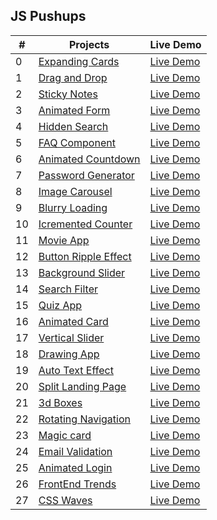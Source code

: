 <h2> JS Pushups </h2>

| #   | Projects                                                                                              | Live Demo                                                                       |
| --- | ----------------------------------------------------------------------------------------------------- | ------------------------------------------------------------------------------- |
| 0   | [Expanding Cards](https://github.com/KristinaChausheva/jsPushUps/tree/main/expanding-cards)           | [Live Demo](https://kristinachausheva.github.io/jsPushUps/expanding-cards)      |
| 1   | [Drag and Drop](https://github.com/KristinaChausheva/jsPushUps/tree/main/dragAndDrop)                 | [Live Demo](https://kristinachausheva.github.io/jsPushUps/dragAndDrop)          |
| 2   | [Sticky Notes](https://github.com/KristinaChausheva/jsPushUps/tree/main/sticky-notes)                 | [Live Demo](https://kristinachausheva.github.io/jsPushUps/sticky-notes)         |
| 3   | [Animated Form](https://github.com/KristinaChausheva/jsPushUps/tree/main/animated-form)               | [Live Demo](https://kristinachausheva.github.io/jsPushUps/animated-form)        |
| 4   | [Hidden Search](https://github.com/KristinaChausheva/jsPushUps/tree/main/hidden-search)               | [Live Demo](https://kristinachausheva.github.io/jsPushUps/hidden-search)        |
| 5   | [FAQ Component](https://github.com/KristinaChausheva/jsPushUps/tree/main/FAQ)                         | [Live Demo](https://kristinachausheva.github.io/jsPushUps/FAQ)                  |
| 6   | [Animated Countdown](https://github.com/KristinaChausheva/jsPushUps/tree/main/animated-countdown)     | [Live Demo](https://kristinachausheva.github.io/jsPushUps/animated-countdown)   |
| 7   | [Password Generator](https://github.com/KristinaChausheva/jsPushUps/tree/main/password-generator)     | [Live Demo](https://kristinachausheva.github.io/jsPushUps/password-generator)   |
| 8   | [Image Carousel](https://github.com/KristinaChausheva/jsPushUps/tree/main/image-carousel)             | [Live Demo](https://kristinachausheva.github.io/jsPushUps/image-carousel)       |
| 9   | [Blurry Loading](https://github.com/KristinaChausheva/jsPushUps/tree/main/blurry-loading)             | [Live Demo](https://kristinachausheva.github.io/jsPushUps/blurry-loading)       |
| 10  | [Icremented Counter](https://github.com/KristinaChausheva/jsPushUps/tree/main/incremented-counter)    | [Live Demo](https://kristinachausheva.github.io/jsPushUps/incremented-counter)  |
| 11  | [Movie App](https://github.com/KristinaChausheva/jsPushUps/tree/main/movie-app)                       | [Live Demo](https://kristinachausheva.github.io/jsPushUps/movie-app)            |
| 12  | [Button Ripple Effect](https://github.com/KristinaChausheva/jsPushUps/tree/main/button-ripple-effect) | [Live Demo](https://kristinachausheva.github.io/jsPushUps/button-ripple-effect) |
| 13  | [Background Slider](https://github.com/KristinaChausheva/jsPushUps/tree/main/background-slider)       | [Live Demo](https://kristinachausheva.github.io/jsPushUps/background-slider)    |
| 14  | [Search Filter](https://github.com/KristinaChausheva/jsPushUps/tree/main/search-filter)               | [Live Demo](https://kristinachausheva.github.io/jsPushUps/search-filter)        |
| 15  | [Quiz App](https://github.com/KristinaChausheva/jsPushUps/tree/main/quiz-app)                         | [Live Demo](https://kristinachausheva.github.io/jsPushUps/quiz-app)             |
| 16  | [Animated Card](https://github.com/KristinaChausheva/jsPushUps/tree/main/card)                        | [Live Demo](https://kristinachausheva.github.io/jsPushUps/card)                 |
| 17  | [Vertical Slider](https://github.com/KristinaChausheva/jsPushUps/tree/main/vertical-slider)           | [Live Demo](https://kristinachausheva.github.io/jsPushUps/vertical-slider)      |
| 18  | [Drawing App](https://github.com/KristinaChausheva/jsPushUps/tree/main/drawing-app)                   | [Live Demo](https://kristinachausheva.github.io/jsPushUps/drawing-app)          |
| 19  | [Auto Text Effect](https://github.com/KristinaChausheva/jsPushUps/tree/main/auto-text-effect)         | [Live Demo](https://kristinachausheva.github.io/jsPushUps/auto-text-effect)     |
| 20  | [Split Landing Page](https://github.com/KristinaChausheva/jsPushUps/tree/main/split-landing-page)     | [Live Demo](https://kristinachausheva.github.io/jsPushUps/split-landing-page)   |
| 21  | [3d Boxes](https://github.com/KristinaChausheva/jsPushUps/tree/main/3d-boxes)                         | [Live Demo](https://kristinachausheva.github.io/jsPushUps/3d-boxes)             |
| 22  | [Rotating Navigation](https://github.com/KristinaChausheva/jsPushUps/tree/main/rotating-nav)          | [Live Demo](https://kristinachausheva.github.io/jsPushUps/rotating-nav)         |
| 23  | [Magic card](https://github.com/KristinaChausheva/jsPushUps/tree/main/magic-card)                     | [Live Demo](https://kristinachausheva.github.io/jsPushUps/magic-card)           |
| 24  | [Email Validation](https://github.com/KristinaChausheva/jsPushUps/tree/main/email-validation)         | [Live Demo](https://kristinachausheva.github.io/jsPushUps/email-validation)     |
| 25  | [Animated Login](https://github.com/KristinaChausheva/jsPushUps/tree/main/animated-login)             | [Live Demo](https://kristinachausheva.github.io/jsPushUps/animated-login)       |
| 26  | [FrontEnd Trends](https://github.com/KristinaChausheva/jsPushUps/tree/main/frontend-trends)           | [Live Demo](https://kristinachausheva.github.io/jsPushUps/frontend-trends)      |
| 27  | [CSS Waves](https://github.com/KristinaChausheva/jsPushUps/tree/main/css-waves)                       | [Live Demo](https://kristinachausheva.github.io/jsPushUps/css-wavess)           |
